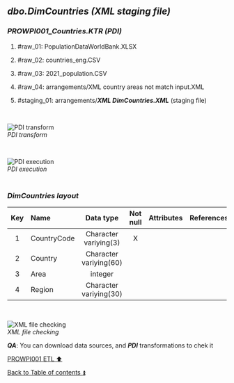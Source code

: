## **_dbo.DimCountries (XML staging file)_**  

### **_PROWPI001\_Countries.KTR (PDI)_**   
1. #raw_01: PopulationDataWorldBank.XLSX  
2. #raw_02: countries_eng.CSV  
3. #raw_03: 2021_population.CSV  
4. #raw_04: arrangements/XML country areas not match input.XML  
5. #staging_01: arrangements/**_XML DimCountries.XML_** (staging file)  
 
   <p><br></p>  

  ![PDI transform](https://i.imgur.com/2H7IdFy.png)  
  _PDI transform_  

  <p><br></p>  

  ![PDI execution](https://i.imgur.com/5wh3IhK.png)  
  _PDI execution_ 

### **_<p><br>DimCountries layout</p>_**  

  | Key | Name                  | Data type             | Not null | Attributes | References            | Description  | Metadata |
  | :-: | :-------------------- | :-------------------: | :------: | :--------- | :-------------------- | :----------- | :------- |
  | 1   | CountryCode           | Character variying(3) | X        |            |                       | PK           | m001     |  
  | 2   | Country               | Character variying(60)|          |            |                       |              | m002     |
  | 3   | Area                  | integer               |          |            |                       |              | m003     |
  | 4   | Region                | Character variying(30)|          |            |                       |              | m004     |

   <p><br></p>  
 
   ![XML file checking](https://i.imgur.com/ja9Mxa1.png)  
  _XML file checking_

  **_QA_**: You can download data sources, and **_PDI_** transformations to chek it  

[PROWPI001 ETL :arrow_up:](prowpi001_etl.md)  

[Back to Table of contents :arrow_double_up:](../README.md)